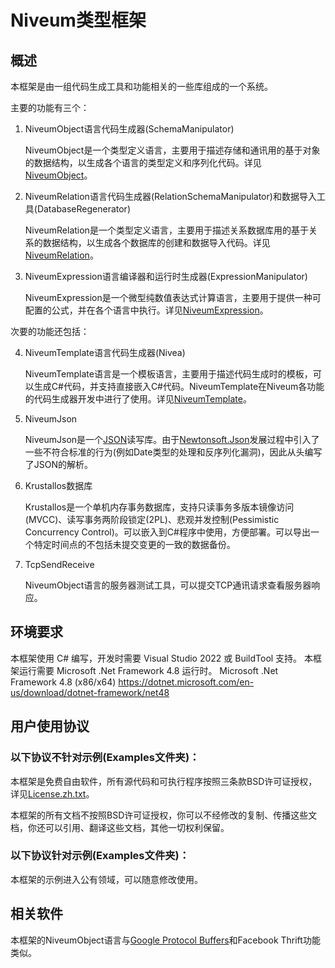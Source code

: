﻿# Niveum类型框架

## 概述

本框架是由一组代码生成工具和功能相关的一些库组成的一个系统。

主要的功能有三个：

1. NiveumObject语言代码生成器(SchemaManipulator)

    NiveumObject是一个类型定义语言，主要用于描述存储和通讯用的基于对象的数据结构，以生成各个语言的类型定义和序列化代码。详见[NiveumObject](Src/Doc/NiveumObject/NiveumObject.md)。

2. NiveumRelation语言代码生成器(RelationSchemaManipulator)和数据导入工具(DatabaseRegenerator)

    NiveumRelation是一个类型定义语言，主要用于描述关系数据库用的基于关系的数据结构，以生成各个数据库的创建和数据导入代码。详见[NiveumRelation](Src/Doc/NiveumRelation/NiveumRelation.md)。

3. NiveumExpression语言编译器和运行时生成器(ExpressionManipulator)

    NiveumExpression是一个微型纯数值表达式计算语言，主要用于提供一种可配置的公式，并在各个语言中执行。详见[NiveumExpression](Src/Doc/NiveumExpression/NiveumExpression.md)。

次要的功能还包括：

4. NiveumTemplate语言代码生成器(Nivea)

    NiveumTemplate语言是一个模板语言，主要用于描述代码生成时的模板，可以生成C#代码，并支持直接嵌入C#代码。NiveumTemplate在Niveum各功能的代码生成器开发中进行了使用。详见[NiveumTemplate](Src/Doc/NiveumTemplate/NiveumTemplate.md)。

5. NiveumJson

    NiveumJson是一个[JSON](https://www.json.org/)读写库。由于[Newtonsoft.Json](https://www.newtonsoft.com/)发展过程中引入了一些不符合标准的行为(例如Date类型的处理和反序列化漏洞)，因此从头编写了JSON的解析。

6. Krustallos数据库

    Krustallos是一个单机内存事务数据库，支持只读事务多版本镜像访问(MVCC)、读写事务两阶段锁定(2PL)、悲观并发控制(Pessimistic Concurrency Control)。可以嵌入到C#程序中使用，方便部署。可以导出一个特定时间点的不包括未提交变更的一致的数据备份。

7. TcpSendReceive

    NiveumObject语言的服务器测试工具，可以提交TCP通讯请求查看服务器响应。

## 环境要求

本框架使用 C# 编写，开发时需要 Visual Studio 2022 或 BuildTool 支持。
本框架运行需要 Microsoft .Net Framework 4.8 运行时。
Microsoft .Net Framework 4.8 (x86/x64)
https://dotnet.microsoft.com/en-us/download/dotnet-framework/net48

## 用户使用协议

### 以下协议不针对示例(Examples文件夹)：

本框架是免费自由软件，所有源代码和可执行程序按照三条款BSD许可证授权，详见[License.zh.txt](Src/Doc/License.zh.txt)。

本框架的所有文档不按照BSD许可证授权，你可以不经修改的复制、传播这些文档，你还可以引用、翻译这些文档，其他一切权利保留。

### 以下协议针对示例(Examples文件夹)：

本框架的示例进入公有领域，可以随意修改使用。

## 相关软件

本框架的NiveumObject语言与[Google Protocol Buffers](https://developers.google.com/protocol-buffers)和Facebook Thrift功能类似。
